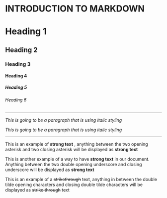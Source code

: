 # INTRODUCTION TO MARKDOWN

<!--HEADING-->
# Heading 1

## Heading 2

### Heading 3

#### Heading 4

##### Heading 5

###### Heading 6

----

<!--Italics-->

_This is going to be a paragraph that is using italic styling_

*This is going to be a paragraph that is using italic styling*

----

<!--Strong-->

This is an example of **strong text** , anything between the two opening asterisk and two closing asterisk will be displayed as **strong text**

This is another example of a way to have __strong text__ in our document. Anything between the two double opening underscore and closing underscore will be displayed as __strong text__

<!--Strike Through-->

This is an example of a ~~strikethrough~~ text, anything in between the double tilde opening characters and closing double tilde characters will be displayed as ~~strike through~~ text
